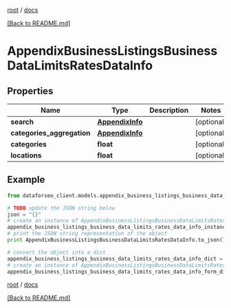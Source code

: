 [root](./../ "root") / [docs](./ "docs")

[[Back to README.md]](./../README.md "[Back to README.md]")

# AppendixBusinessListingsBusinessDataLimitsRatesDataInfo

## Properties

Name | Type | Description | Notes
------------ | ------------- | ------------- | -------------
**search** | [**AppendixInfo**](AppendixInfo.md) |  | [optional]
**categories_aggregation** | [**AppendixInfo**](AppendixInfo.md) |  | [optional]
**categories** | **float** |  | [optional]
**locations** | **float** |  | [optional]

## Example

```python
from dataforseo_client.models.appendix_business_listings_business_data_limits_rates_data_info import AppendixBusinessListingsBusinessDataLimitsRatesDataInfo

# TODO update the JSON string below
json = "{}"
# create an instance of AppendixBusinessListingsBusinessDataLimitsRatesDataInfo from a JSON string
appendix_business_listings_business_data_limits_rates_data_info_instance = AppendixBusinessListingsBusinessDataLimitsRatesDataInfo.from_json(json)
# print the JSON string representation of the object
print AppendixBusinessListingsBusinessDataLimitsRatesDataInfo.to_json()

# convert the object into a dict
appendix_business_listings_business_data_limits_rates_data_info_dict = appendix_business_listings_business_data_limits_rates_data_info_instance.to_dict()
# create an instance of AppendixBusinessListingsBusinessDataLimitsRatesDataInfo from a dict
appendix_business_listings_business_data_limits_rates_data_info_form_dict = appendix_business_listings_business_data_limits_rates_data_info.from_dict(appendix_business_listings_business_data_limits_rates_data_info_dict)
```

  

[root](./../ "root") / [docs](./ "docs")

[[Back to README.md]](./../README.md "[Back to README.md]")